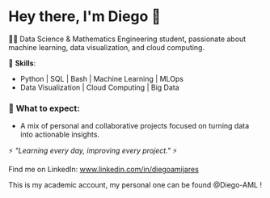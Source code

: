 # Hey there, I'm Diego 👋

👨‍💻 Data Science & Mathematics Engineering student, passionate about machine learning, data visualization, and cloud computing.

🔧 **Skills**:
- Python | SQL | Bash | Machine Learning | MLOps
- Data Visualization | Cloud Computing | Big Data

### 🚀 **What to expect**:
- A mix of personal and collaborative projects focused on turning data into actionable insights.

⚡ *"Learning every day, improving every project."* ⚡

Find me on LinkedIn: www.linkedin.com/in/diegoamijares

This is my academic account, my personal one can be found @Diego-AML !
